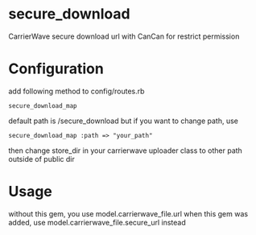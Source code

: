 secure_download
===============

CarrierWave secure download url with CanCan for restrict permission

# Configuration
add following method to config/routes.rb

    secure_download_map

default path is /secure_download but if you want to change path, use 

    secure_download_map :path => "your_path"

then change store_dir in your carrierwave uploader class to other path
outside of public dir

# Usage
without this gem, you use model.carrierwave_file.url
when this gem was added, use model.carrierwave_file.secure_url instead